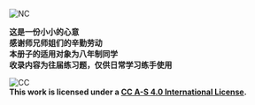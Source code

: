 



![NC](http://7xw7uc.com1.z0.glb.clouddn.com/5dd0f2ecd298449f590c46b6d711ae28.png)


**这是一份小小的心意**  
**感谢师兄师姐们的辛勤劳动**  
**本册子的适用对象为八年制同学**  
**收录内容为往届练习题，仅供日常学习练手使用**  








![CC](http://7xw7uc.com1.z0.glb.clouddn.com/7eb178f18f2c7d1d16ae8ac5999ebff3.png)  
**This work is licensed under a [CC A-S 4.0 International License](https://creativecommons.org/licenses/by-sa/4.0/).**
